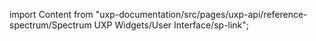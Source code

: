 
import Content from "uxp-documentation/src/pages/uxp-api/reference-spectrum/Spectrum UXP Widgets/User Interface/sp-link";

<Content query="product=xd"/>
